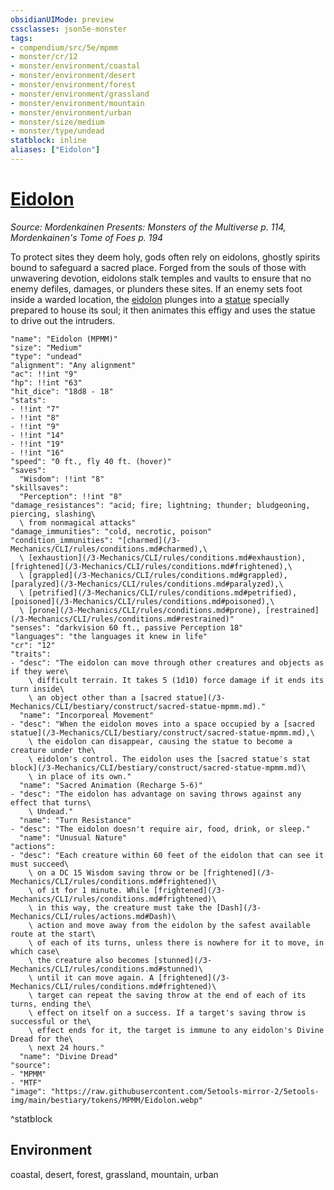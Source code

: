```yaml
---
obsidianUIMode: preview
cssclasses: json5e-monster
tags:
- compendium/src/5e/mpmm
- monster/cr/12
- monster/environment/coastal
- monster/environment/desert
- monster/environment/forest
- monster/environment/grassland
- monster/environment/mountain
- monster/environment/urban
- monster/size/medium
- monster/type/undead
statblock: inline
aliases: ["Eidolon"]
---
```

# [Eidolon](3-Mechanics\CLI\bestiary\undead/eidolon-mpmm.md)
*Source: Mordenkainen Presents: Monsters of the Multiverse p. 114, Mordenkainen's Tome of Foes p. 194*  

To protect sites they deem holy, gods often rely on eidolons, ghostly spirits bound to safeguard a sacred place. Forged from the souls of those with unwavering devotion, eidolons stalk temples and vaults to ensure that no enemy defiles, damages, or plunders these sites. If an enemy sets foot inside a warded location, the [eidolon](/3-Mechanics/CLI/bestiary/undead/eidolon-mpmm.md) plunges into a [statue](/3-Mechanics/CLI/bestiary/construct/sacred-statue-mpmm.md) specially prepared to house its soul; it then animates this effigy and uses the statue to drive out the intruders.

```statblock
"name": "Eidolon (MPMM)"
"size": "Medium"
"type": "undead"
"alignment": "Any alignment"
"ac": !!int "9"
"hp": !!int "63"
"hit_dice": "18d8 - 18"
"stats":
- !!int "7"
- !!int "8"
- !!int "9"
- !!int "14"
- !!int "19"
- !!int "16"
"speed": "0 ft., fly 40 ft. (hover)"
"saves":
  "Wisdom": !!int "8"
"skillsaves":
  "Perception": !!int "8"
"damage_resistances": "acid; fire; lightning; thunder; bludgeoning, piercing, slashing\
  \ from nonmagical attacks"
"damage_immunities": "cold, necrotic, poison"
"condition_immunities": "[charmed](/3-Mechanics/CLI/rules/conditions.md#charmed),\
  \ [exhaustion](/3-Mechanics/CLI/rules/conditions.md#exhaustion), [frightened](/3-Mechanics/CLI/rules/conditions.md#frightened),\
  \ [grappled](/3-Mechanics/CLI/rules/conditions.md#grappled), [paralyzed](/3-Mechanics/CLI/rules/conditions.md#paralyzed),\
  \ [petrified](/3-Mechanics/CLI/rules/conditions.md#petrified), [poisoned](/3-Mechanics/CLI/rules/conditions.md#poisoned),\
  \ [prone](/3-Mechanics/CLI/rules/conditions.md#prone), [restrained](/3-Mechanics/CLI/rules/conditions.md#restrained)"
"senses": "darkvision 60 ft., passive Perception 18"
"languages": "the languages it knew in life"
"cr": "12"
"traits":
- "desc": "The eidolon can move through other creatures and objects as if they were\
    \ difficult terrain. It takes 5 (1d10) force damage if it ends its turn inside\
    \ an object other than a [sacred statue](/3-Mechanics/CLI/bestiary/construct/sacred-statue-mpmm.md)."
  "name": "Incorporeal Movement"
- "desc": "When the eidolon moves into a space occupied by a [sacred statue](/3-Mechanics/CLI/bestiary/construct/sacred-statue-mpmm.md),\
    \ the eidolon can disappear, causing the statue to become a creature under the\
    \ eidolon's control. The eidolon uses the [sacred statue's stat block](/3-Mechanics/CLI/bestiary/construct/sacred-statue-mpmm.md)\
    \ in place of its own."
  "name": "Sacred Animation (Recharge 5-6)"
- "desc": "The eidolon has advantage on saving throws against any effect that turns\
    \ Undead."
  "name": "Turn Resistance"
- "desc": "The eidolon doesn't require air, food, drink, or sleep."
  "name": "Unusual Nature"
"actions":
- "desc": "Each creature within 60 feet of the eidolon that can see it must succeed\
    \ on a DC 15 Wisdom saving throw or be [frightened](/3-Mechanics/CLI/rules/conditions.md#frightened)\
    \ of it for 1 minute. While [frightened](/3-Mechanics/CLI/rules/conditions.md#frightened)\
    \ in this way, the creature must take the [Dash](/3-Mechanics/CLI/rules/actions.md#Dash)\
    \ action and move away from the eidolon by the safest available route at the start\
    \ of each of its turns, unless there is nowhere for it to move, in which case\
    \ the creature also becomes [stunned](/3-Mechanics/CLI/rules/conditions.md#stunned)\
    \ until it can move again. A [frightened](/3-Mechanics/CLI/rules/conditions.md#frightened)\
    \ target can repeat the saving throw at the end of each of its turns, ending the\
    \ effect on itself on a success. If a target's saving throw is successful or the\
    \ effect ends for it, the target is immune to any eidolon's Divine Dread for the\
    \ next 24 hours."
  "name": "Divine Dread"
"source":
- "MPMM"
- "MTF"
"image": "https://raw.githubusercontent.com/5etools-mirror-2/5etools-img/main/bestiary/tokens/MPMM/Eidolon.webp"
```
^statblock

## Environment

coastal, desert, forest, grassland, mountain, urban
